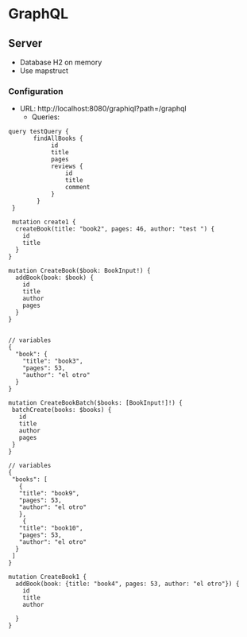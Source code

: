 # GraphQL

## Server
* Database H2 on memory
* Use mapstruct

### Configuration
* URL: http://localhost:8080/graphiql?path=/graphql
  * Queries:
```
query testQuery {
       findAllBooks {
            id
            title
            pages
            reviews {
                id
                title
                comment
            }
        }
 }
```
```
 mutation create1 {
  createBook(title: "book2", pages: 46, author: "test ") {
    id
    title
  }
}
```
```
mutation CreateBook($book: BookInput!) {
  addBook(book: $book) {
    id
    title
    author
    pages
  }
}


// variables
{
  "book": {
    "title": "book3",
    "pages": 53,
    "author": "el otro"
  }
}

 ```

 ```
 mutation CreateBookBatch($books: [BookInput!]!) {
  batchCreate(books: $books) {
    id
    title
    author
    pages
  }
}

// variables
{
  "books": [
    {
    "title": "book9",
    "pages": 53,
    "author": "el otro"
    },
     {
    "title": "book10",
    "pages": 53,
    "author": "el otro"
   }
  ]
}
 ```


```
mutation CreateBook1 {
  addBook(book: {title: "book4", pages: 53, author: "el otro"}) {
    id
    title
    author
    
  }
}
```